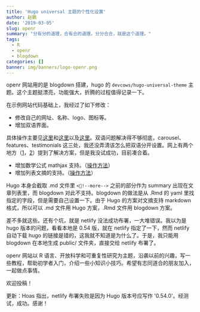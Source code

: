 ```yaml
---
title: 'Hugo universal 主题的个性化设置'
author: 赵鹏
date: '2019-03-05'
slug: openr
summary: "分有分的道理，合有合的道理。分分合合，就是这个道理。"
tags:
  - R
  - openr
  - blogdown
categories: []
banner: img/banners/logo-openr.png
---
```


openr 网站用的是 blogdown 搭建，hugo 的 `devcows/hugo-universal-theme` 主题。这个主题挺漂亮，功能强大，折腾的过程值得记录一下。

<!--more-->

在示例网站代码基础上，我经过了如下修改：

- 修改自己的网址、名称、logo、图标等。
- 增加双语界面。

具体操作主要见[这里](https://github.com/rbind/openr/commit/56fdd5e799e95ac9420f76b3744ecc13a40749e3)和[这里](https://github.com/rbind/openr/commit/6674425686790e52d7ea1838153af60cb42cf81e)以及[这里](https://github.com/rbind/openr/commit/b2c837e8c886d09284b2d7d90596db4ebf054728)。双语问题解决得不够彻底，carousel、features、testimonials 这三处，我还没弄清该怎么把双语分开设置。网上有两个地方（[1](https://github.com/devcows/hugo-universal-theme/issues/82)，[2](https://discourse.gohugo.io/t/can-data-files-be-translated/5119)）提到了解决方案，但是我没试成功，目前凑合着。

- 增加数学公式 mathjax 支持。（[操作方法](https://github.com/rbind/openr/commit/a12898e8a6cbdab31234ee9d128f57239008c7a6)）
- 增加列表文摘的支持。（[操作方法](https://github.com/rbind/openr/commit/863cfb399c99779caf7f2bc6d485b54531d79eaa)）

Hugo 本身会截取 .md 文件里 `<!--more-->` 之前的部分作为 summary 出现在文章列表里，而 blogdown 对此不支持。blogdown 的做法是从 .Rmd 的 yaml 里找指定的字段，但是需要自己设置一下。由于 Hugo 的方案对文摘支持 markdown 格式，所以可以 .md 文件用 Hugo 方案，.Rmd 文件用 blogdown 方案。

差不多就这些。还有个坑，就是 netlify 没法成功布署，一大堆错误。我以为是 hugo 版本的问题，看看本地是 0.54 版，就在 netlify 指定了一下，然而 netlify 自动下载 hugo 的链接是错的，这我就不知道是为什么了。于是，我只能用 blogdown 在本地生成 public/ 文件夹，直接交给 netlify 布署了。

openr 网站以 R 语言、开放科学和可重复性研究为主题，沿袭以前的兴趣，写一些教程，帮助初学者入门，介绍一些小知识小技巧。希望有志同道合的朋友加入，一起做点事情。

欢迎投稿！

更新：Hoas 指出，netlify 布署失败是因为 Hugo 版本号应写作 '0.54.0'。经测试，成功。感谢！